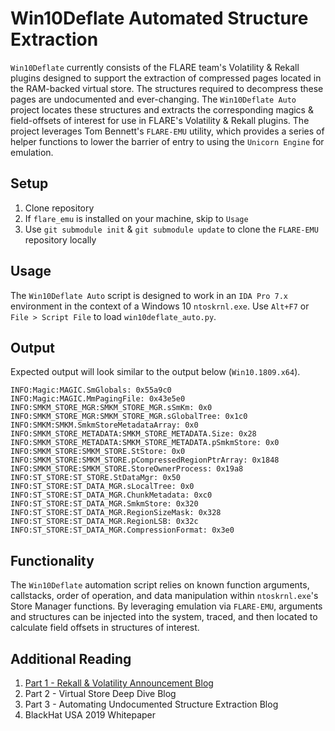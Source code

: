 # Win10Deflate Automated Structure Extraction
`Win10Deflate` currently consists of the FLARE team's Volatility & Rekall plugins designed to support the extraction of compressed pages located in the RAM-backed virtual store. The structures required to decompress these pages are undocumented and ever-changing. The `Win10Deflate Auto` project locates these structures and extracts the corresponding magics & field-offsets of interest for use in FLARE's Volatility & Rekall plugins. The project leverages Tom Bennett's `FLARE-EMU` utility, which provides a series of helper functions to lower the barrier of entry to using the `Unicorn Engine` for emulation.

## Setup
1. Clone repository
2. If `flare_emu` is installed on your machine, skip to `Usage`
3. Use `git submodule init` & `git submodule update` to clone the `FLARE-EMU` repository locally

## Usage
The `Win10Deflate Auto` script is designed to work in an `IDA Pro 7.x` environment in the context of a Windows 10 `ntoskrnl.exe`. Use `Alt+F7` or `File > Script File` to load `win10deflate_auto.py`.

## Output
Expected output will look similar to the output below (`Win10.1809.x64`).
```
INFO:Magic:MAGIC.SmGlobals: 0x55a9c0
INFO:Magic:MAGIC.MmPagingFile: 0x43e5e0
INFO:SMKM_STORE_MGR:SMKM_STORE_MGR.sSmKm: 0x0
INFO:SMKM_STORE_MGR:SMKM_STORE_MGR.sGlobalTree: 0x1c0
INFO:SMKM:SMKM.SmkmStoreMetadataArray: 0x0
INFO:SMKM_STORE_METADATA:SMKM_STORE_METADATA.Size: 0x28
INFO:SMKM_STORE_METADATA:SMKM_STORE_METADATA.pSmkmStore: 0x0
INFO:SMKM_STORE:SMKM_STORE.StStore: 0x0
INFO:SMKM_STORE:SMKM_STORE.pCompressedRegionPtrArray: 0x1848
INFO:SMKM_STORE:SMKM_STORE.StoreOwnerProcess: 0x19a8
INFO:ST_STORE:ST_STORE.StDataMgr: 0x50
INFO:ST_STORE:ST_DATA_MGR.sLocalTree: 0x0
INFO:ST_STORE:ST_DATA_MGR.ChunkMetadata: 0xc0
INFO:ST_STORE:ST_DATA_MGR.SmkmStore: 0x320
INFO:ST_STORE:ST_DATA_MGR.RegionSizeMask: 0x328
INFO:ST_STORE:ST_DATA_MGR.RegionLSB: 0x32c
INFO:ST_STORE:ST_DATA_MGR.CompressionFormat: 0x3e0
```

## Functionality
The `Win10Deflate` automation script relies on known function arguments, callstacks, order of operation, and data manipulation within `ntoskrnl.exe`'s Store Manager functions. By leveraging emulation via `FLARE-EMU`, arguments and structures can be injected into the system, traced, and then located to calculate field offsets in structures of interest.

## Additional Reading
1. [Part 1 - Rekall & Volatility Announcement Blog](https://www.fireeye.com/blog/threat-research/2019/07/finding-evil-in-windows-ten-compressed-memory-part-one.html)
1. Part 2 - Virtual Store Deep Dive Blog
1. Part 3 - Automating Undocumented Structure Extraction Blog
1. BlackHat USA 2019 Whitepaper